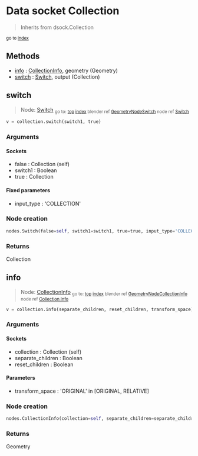 
# Data socket Collection

> Inherits from dsock.Collection
  
<sub>go to [index](TBD)</sub>



## Methods

- [info](#info) : [CollectionInfo](section:nodes/CollectionInfo.md), geometry (Geometry)
- [switch](#switch) : [Switch](section:nodes/Switch.md), output (Collection)

## switch

> Node: [Switch](section:nodes/Switch)
<sub>go to: [top](#collection) [index](TBD)
blender ref [GeometryNodeSwitch](https://docs.blender.org/api/current/bpy.types.GeometryNodeSwitch.html)
node ref [Switch](https://docs.blender.org/manual/en/latest/modeling/geometry_nodes/material/switch.html) </sub>

```python
v = collection.switch(switch1, true)
```

### Arguments


#### Sockets

- false : Collection (self)
- switch1 : Boolean
- true : Collection

#### Fixed parameters

- input_type : 'COLLECTION'

### Node creation

```python
nodes.Switch(false=self, switch1=switch1, true=true, input_type='COLLECTION')
```

### Returns

Collection


## info

> Node: [CollectionInfo](section:nodes/CollectionInfo)
<sub>go to: [top](#collection) [index](TBD)
blender ref [GeometryNodeCollectionInfo](https://docs.blender.org/api/current/bpy.types.GeometryNodeCollectionInfo.html)
node ref [Collection Info](https://docs.blender.org/manual/en/latest/modeling/geometry_nodes/material/collection_info.html) </sub>

```python
v = collection.info(separate_children, reset_children, transform_space)
```

### Arguments


#### Sockets

- collection : Collection (self)
- separate_children : Boolean
- reset_children : Boolean

#### Parameters

- transform_space : 'ORIGINAL' in [ORIGINAL, RELATIVE]

### Node creation

```python
nodes.CollectionInfo(collection=self, separate_children=separate_children, reset_children=reset_children, transform_space=transform_space)
```

### Returns

Geometry

